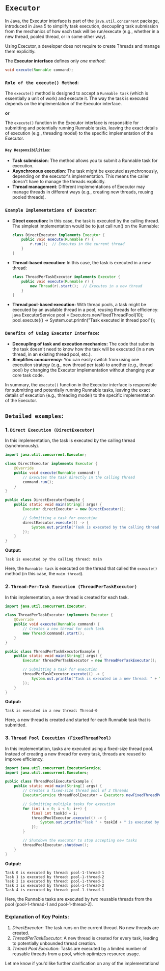 # `Executor`

In Java, the Executor interface is part of the `java.util.concurrent` package, introduced in Java 5 to simplify task execution, decoupling task submission from the mechanics of how each task will be run/execute (e.g., whether in a new thread, pooled thread, or in some other way).

Using Executor, a developer does not require to create Threads and manage them explicitly.

The **Executor interface** defines only *one method*:

```java
void execute(Runnable command);
```


### `Role of the execute() Method`:
The `execute()` method is designed to accept a `Runnable task` (which is essentially a unit of work) and execute it. The way the task is executed depends on the implementation of the Executor interface.

**or**

The `execute()` function in the Executor interface is responsible for submitting and potentially running Runnable tasks, leaving the exact details of execution (e.g., threading model) to the specific implementation of the Executor.

#### `Key Responsibilities`:
- **Task submission**: The method allows you to submit a Runnable task for execution.
- **Asynchronous execution**: The task might be executed asynchronously, depending on the executor's implementation. This means the caller doesn't have to manage the threads explicitly.
- **Thread management**: Different implementations of Executor may manage threads in different ways (e.g., creating new threads, reusing pooled threads).

### `Example Implementations of Executor`:
- **Direct execution:** In this case, the task is executed by the calling thread. The simplest implementation would be to just call run() on the Runnable:
  ```java
  class DirectExecutor implements Executor {
      public void execute(Runnable r) {
          r.run();  // Executes in the current thread
      }
  }
  ```
  
  
- **Thread-based execution:** In this case, the task is executed in a new thread:
  ```java
  class ThreadPerTaskExecutor implements Executor {
      public void execute(Runnable r) {
          new Thread(r).start();  // Executes in a new thread
      }
  }
  ```

- **Thread pool-based execution:** With thread pools, a task might be executed by an available thread in a pool, reusing threads for efficiency:
  java
  ExecutorService pool = Executors.newFixedThreadPool(10);
  pool.execute(() -> System.out.println("Task executed in thread pool"));
  

### `Benefits of Using Executor Interface`:
- **Decoupling of task and execution mechanics:** The code that submits the task doesn't need to know how the task will be executed (in a new thread, in an existing thread pool, etc.).
- **Simplifies concurrency:** You can easily switch from using one execution strategy (e.g., new thread per task) to another (e.g., thread pool) by changing the Executor implementation without changing your core task code.

In summary, the `execute()` function in the Executor interface is responsible for submitting and potentially running Runnable tasks, leaving the exact details of execution (e.g., threading model) to the specific implementation of the Executor.

## `Detailed examples`:

### 1. `Direct Execution (DirectExecutor)`
In this implementation, the task is executed by the calling thread (synchronously).

```java
import java.util.concurrent.Executor;

class DirectExecutor implements Executor {
    @Override
    public void execute(Runnable command) {
        // Executes the task directly in the calling thread
        command.run();
    }
}

public class DirectExecutorExample {
    public static void main(String[] args) {
        Executor directExecutor = new DirectExecutor();

        // Submitting a task for execution
        directExecutor.execute(() -> {
            System.out.println("Task is executed by the calling thread: " + Thread.currentThread().getName());
        });
    }
}
```

**Output:**

```
Task is executed by the calling thread: main
```
Here, the `Runnable task` is executed on the thread that called the `execute()` method (in this case, the `main thread`).

### 2. `Thread-Per-Task Execution (ThreadPerTaskExecutor)`
In this implementation, a new thread is created for each task.

```java
import java.util.concurrent.Executor;

class ThreadPerTaskExecutor implements Executor {
    @Override
    public void execute(Runnable command) {
        // Creates a new thread for each task
        new Thread(command).start();
    }
}

public class ThreadPerTaskExecutorExample {
    public static void main(String[] args) {
        Executor threadPerTaskExecutor = new ThreadPerTaskExecutor();

        // Submitting a task for execution
        threadPerTaskExecutor.execute(() -> {
            System.out.println("Task is executed in a new thread: " + Thread.currentThread().getName());
        });
    }
}
```

**Output:**

```
Task is executed in a new thread: Thread-0
```

Here, a new thread is created and started for each Runnable task that is submitted.

### 3. `Thread Pool Execution (FixedThreadPool)`
In this implementation, tasks are executed using a fixed-size thread pool. Instead of creating a new thread for every task, threads are reused to improve efficiency.

```java
import java.util.concurrent.ExecutorService;
import java.util.concurrent.Executors;

public class ThreadPoolExecutorExample {
    public static void main(String[] args) {
        // Creates a fixed-size thread pool of 2 threads
        ExecutorService threadPoolExecutor = Executors.newFixedThreadPool(2);

        // Submitting multiple tasks for execution
        for (int i = 0; i < 5; i++) {
            final int taskId = i;
            threadPoolExecutor.execute(() -> {
                System.out.println("Task " + taskId + " is executed by thread: " + Thread.currentThread().getName());
            });
        }

        // Shutdown the executor to stop accepting new tasks
        threadPoolExecutor.shutdown();
    }
}
```

**Output:**

```
Task 0 is executed by thread: pool-1-thread-1
Task 1 is executed by thread: pool-1-thread-2
Task 2 is executed by thread: pool-1-thread-1
Task 3 is executed by thread: pool-1-thread-2
Task 4 is executed by thread: pool-1-thread-1
```

Here, the Runnable tasks are executed by two reusable threads from the pool (pool-1-thread-1 and pool-1-thread-2).

### Explanation of Key Points:
1. *DirectExecutor*: The task runs on the current thread. No new threads are created.
2. *ThreadPerTaskExecutor*: A new thread is created for every task, leading to potentially unbounded thread creation.
3. *Thread Pool Execution*: Tasks are executed by a limited number of reusable threads from a pool, which optimizes resource usage.

Let me know if you'd like further clarification on any of the implementations!